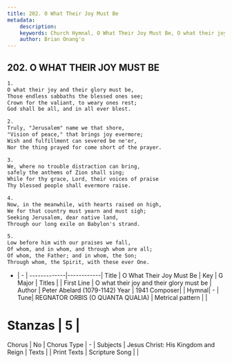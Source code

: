 ```yaml
---
title: 202. O What Their Joy Must Be
metadata:
    description: 
    keywords: Church Hymnal, O What Their Joy Must Be, O what their joy and their glory must be, 
    author: Brian Onang'o
---
```



## 202. O WHAT THEIR JOY MUST BE

```txt
1.
O what their joy and their glory must be, 
Those endless sabbaths the blessed ones see; 
Crown for the valiant, to weary ones rest; 
God shall be all, and in all ever blest. 

2.
Truly, "Jerusalem" name we that shore, 
"Vision of peace," that brings joy evermore; 
Wish and fulfillment can severed be ne'er, 
Nor the thing prayed for come short of the prayer. 

3.
We, where no trouble distraction can bring, 
safely the anthems of Zion shall sing; 
While for thy grace, Lord, their voices of praise 
Thy blessed people shall evermore raise. 

4.
Now, in the meanwhile, with hearts raised on high, 
We for that country must yearn and must sigh; 
Seeking Jerusalem, dear native land, 
Through our long exile on Babylon's strand. 

5.
Low before him with our praises we fall, 
Of whom, and in whom, and through whom are all; 
Of whom, the Father; and in whom, the Son; 
Through whom, the Spirit, with these ever One.

```

- |   -  |
-------------|------------|
Title | O What Their Joy Must Be |
Key | G Major |
Titles |  |
First Line | O what their joy and their glory must be |
Author | Peter Abelard (1079-1142)
Year | 1941
Composer|  |
Hymnal|  - |
Tune| REGNATOR ORBIS (O QUANTA QUALIA) |
Metrical pattern | |
# Stanzas | 5 |
Chorus | No |
Chorus Type | - |
Subjects | Jesus Christ: His Kingdom and Reign |
Texts |  |
Print Texts | 
Scripture Song |  |
  
